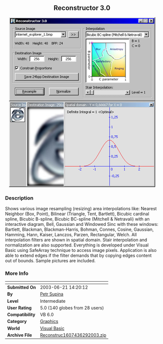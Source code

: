 ﻿<div align="center">

## Reconstructor 3\.0

<img src="PIC200362917367620.jpg">
</div>

### Description

Shows various image resampling (resizing) area interpolations like: Nearest Neighbor (Box, Point), Bilinear (Triangle, Tent, Bartlett), Bicubic cardinal spline, Bicubic B-spline, Bicubic BC-spline (Mitchell & Netravali) with an interactive diagram, Bell, Gaussian and Windowed Sinc with these windows: Bartlett, Blackman, Blackman-Harris, Bohman, Connes, Cosine, Gaussian, Hamming, Hann, Kaiser, Lanczos, Parzen, Rectangular, Welch. All interpolation filters are shown in spatial domain. Stair interpolation and normalization are also supported. Everything is developed under Visual Basic using SafeArray technique to access image pixels. Application is also able to extend edges if the filter demands that by copying edges content out of bounds. Sample pictures are included.
 
### More Info
 


<span>             |<span>
---                |---
**Submitted On**   |2003-06-21 14:20:12
**By**             |[Petr Supina](https://github.com/Planet-Source-Code/PSCIndex/blob/master/ByAuthor/petr-supina.md)
**Level**          |Intermediate
**User Rating**    |5.0 (140 globes from 28 users)
**Compatibility**  |VB 6\.0
**Category**       |[Graphics](https://github.com/Planet-Source-Code/PSCIndex/blob/master/ByCategory/graphics__1-46.md)
**World**          |[Visual Basic](https://github.com/Planet-Source-Code/PSCIndex/blob/master/ByWorld/visual-basic.md)
**Archive File**   |[Reconstruc1607436292003\.zip](https://github.com/Planet-Source-Code/petr-supina-reconstructor-3-0__1-46515/archive/master.zip)









